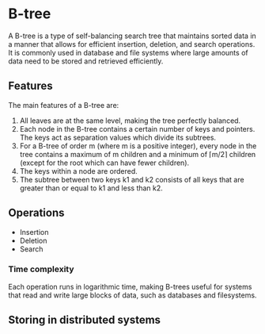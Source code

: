 # B-tree

A B-tree is a type of self-balancing search tree that maintains sorted data in a manner that allows for efficient insertion, deletion, and search operations. It is commonly used in database and file systems where large amounts of data need to be stored and retrieved efficiently.

## Features

The main features of a B-tree are:
1) All leaves are at the same level, making the tree perfectly balanced.
2) Each node in the B-tree contains a certain number of keys and pointers. The keys act as separation values which divide its subtrees.
3) For a B-tree of order m (where m is a positive integer), every node in the tree contains a maximum of m children and a minimum of ⌈m/2⌉ children (except for the root which can have fewer children).
4) The keys within a node are ordered.
5) The subtree between two keys k1 and k2 consists of all keys that are greater than or equal to k1 and less than k2.

## Operations

- Insertion
- Deletion
- Search

### Time complexity

Each operation runs in logarithmic time, making B-trees useful for systems that read and write large blocks of data, such as databases and filesystems.

## Storing in distributed systems
